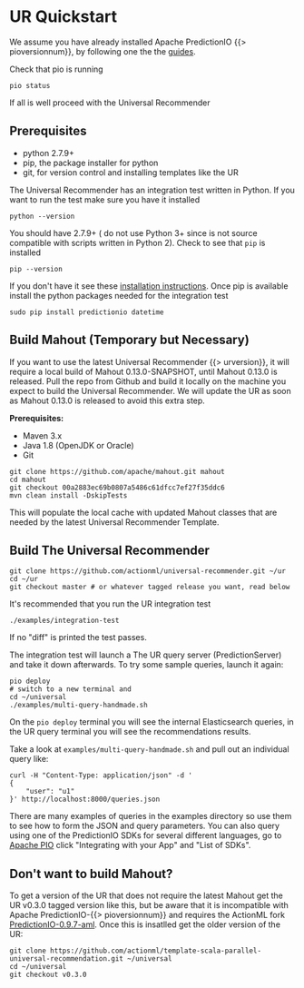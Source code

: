 # UR Quickstart

We assume you have already installed Apache PredictionIO {{> pioversionnum}}, by following one the the [guides](/docs/install). 

Check that pio is running

    pio status
    
If all is well proceed with the Universal Recommender

## Prerequisites

 - python 2.7.9+
 - pip, the package installer for python
 - git, for version control and installing templates like the UR

The Universal Recommender has an integration test written in Python. If you want to run the test make sure you have it installed

    python --version

You should have 2.7.9+ ( do not use Python 3+ since is not source compatible with scripts written in Python 2). Check to see that `pip` is installed 

    pip --version

If you don't have it see these [installation instructions](http://pip.readthedocs.io/en/latest/installing/#install-pip). Once pip is available install the python packages needed for the integration test  

    sudo pip install predictionio datetime
    
## <a name="build_mahout" id="build_mahout"></a>Build Mahout (Temporary but Necessary) 

If you want to use the latest Universal Recommender {{> urversion}}, it will require a local build of Mahout 0.13.0-SNAPSHOT, until Mahout 0.13.0 is released.  Pull the repo from Github and build it locally on the machine you expect to build the Universal Recommender. We will update the UR as soon as Mahout 0.13.0 is released to avoid this extra step. 

**Prerequisites:**

 - Maven 3.x
 - Java 1.8 (OpenJDK or Oracle)
 - Git

```
git clone https://github.com/apache/mahout.git mahout
cd mahout
git checkout 00a2883ec69b0807a5486c61dfcc7ef27f35ddc6
mvn clean install -DskipTests
```

This will populate the local cache with updated Mahout classes that are needed by the latest Universal Recommender Template. 

## Build The Universal Recommender

```
git clone https://github.com/actionml/universal-recommender.git ~/ur
cd ~/ur
git checkout master # or whatever tagged release you want, read below
```

It's recommended that you run the UR integration test

```
./examples/integration-test
```
    
If no "diff" is printed the test passes.

The integration test will launch a The UR query server (PredictionServer) and take it down afterwards. To try some sample queries, launch it again:

```
pio deploy
# switch to a new terminal and
cd ~/universal
./examples/multi-query-handmade.sh
```

On the `pio deploy` terminal you will see the internal Elasticsearch queries, in the UR query terminal you will see the recommendations results.

Take a look at `examples/multi-query-handmade.sh` and pull out an individual query like:

```
curl -H "Content-Type: application/json" -d '
{
    "user": "u1"
}' http://localhost:8000/queries.json
```

There are many examples of queries in the examples directory so use them to see how to form the JSON and query parameters. You can also query using one of the PredictionIO SDKs for several different languages, go to [Apache PIO](http://predictionio.incubator.apache.org/datacollection/eventapi/) click "Integrating with your App" and "List of SDKs".

## Don't want to build Mahout?

To get a version of the UR that does not require the latest Mahout get the UR v0.3.0 tagged version like this, but be aware that it is incompatible with Apache PredictionIO-{{> pioversionnum}} and requires the ActionML fork [PredictionIO-0.9.7-aml](https://github.com/actionml/PredictionIO). Once this is insatlled get the older version of the UR:

```
git clone https://github.com/actionml/template-scala-parallel-universal-recommendation.git ~/universal
cd ~/universal
git checkout v0.3.0
```

